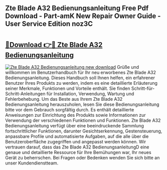 ## Zte Blade A32 Bedienungsanleitung Free Pdf Download - Part-amK New Repair Owner Guide - User Service Edition noz3C

# <h2><a href="http://df4i7ob.blite.top/?on=Zte+Blade+A32+Bedienungsanleitung">🔗Download 👉🔴 Zte Blade A32 Bedienungsanleitung</a></h2>

[![Zte Blade A32 Bedienungsanleitung new download](https://i.imgur.com/lujVjoI.png)](http://df4i7ob.blite.top/?on=Zte+Blade+A32+Bedienungsanleitung)
Grüße und willkommen im Benutzerhandbuch für Ihr neu erworbenes Zte Blade A32 Bedienungsanleitung. Dieses Handbuch soll Ihnen helfen, ein erfahrener Benutzer Ihres Produkts zu werden, indem es eine detaillierte Erläuterung seiner Merkmale, Funktionen und Vorteile enthält. Sie finden Schritt-für-Schritt-Anleitungen für Installation, Verwendung, Wartung und Fehlerbehebung. Um das Beste aus Ihrem Zte Blade A32 Bedienungsanleitung herauszuholen, lesen Sie diese Bedienungsanleitung bitte vor dem Gebrauch sorgfältig durch. Es enthält detaillierte Anweisungen zur Einrichtung des Produkts sowie Informationen zur Verwendung der verschiedenen Funktionen und Funktionen. Zte Blade A32 Bedienungsanleitung verfügt über eine beeindruckende Sammlung fortschrittlicher Funktionen, darunter Gesichtserkennung, Gestensteuerung, anpassbare Profile und automatisierte Aufgaben, auf die alle über die Benutzeroberfläche zugegriffen und angepasst werden können. Wir vertrauen darauf, dass das Zte Blade A32 BedienungsanleitungD eine genaue und detaillierte Ressource für Ihre Bemühungen war, Ihr neues Gerät zu beherrschen. Bei Fragen oder Bedenken wenden Sie sich bitte an unser Kundendienstteam.
